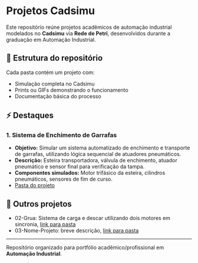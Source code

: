 # Projetos Cadsimu

Este repositório reúne projetos acadêmicos de automação industrial modelados no **Cadsimu** via **Rede de Petri**, desenvolvidos durante a graduação em Automação Industrial.

## 📂 Estrutura do repositório

Cada pasta contém um projeto com:
- Simulação completa no Cadsimu
- Prints ou GIFs demonstrando o funcionamento
- Documentação básica do processo

## ⚡ Destaques

### 1. Sistema de Enchimento de Garrafas
- **Objetivo:** Simular um sistema automatizado de enchimento e transporte de garrafas, utilizando lógica sequencial de atuadores pneumáticos.
- **Descrição:** Esteira transportadora, válvula de enchimento, atuador pneumático e sensor final para verificação da tampa.
- **Componentes simulados:** Motor trifásico da esteira, cilindros pneumáticos, sensores de fim de curso.
- [Pasta do projeto](./01-Sistema-Enchimento-Garrafas)

## 📌 Outros projetos
- 02-Grua: Sistema de carga e descar utilizando dois motores em sincronia, [link para pasta](./02-GRUA/Readme.md)  
- 03-Nome-Projeto: breve descrição, [link para pasta](./03-Projeto-Nome)

---

Repositório organizado para portfólio acadêmico/profissional em **Automação Industrial**.
